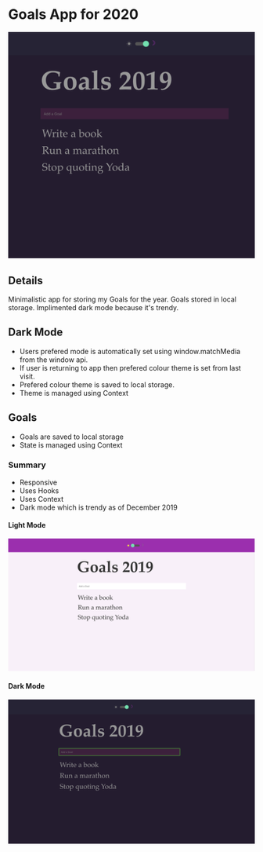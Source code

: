# Goals App for 2020

<img src='images/cropped.png'>

## Details

Minimalistic app for storing my Goals for the year. Goals stored in local storage. Implimented dark mode because it's trendy.

## Dark Mode

* Users prefered mode is automatically set using window.matchMedia from the window api.
* If user is returning to app then prefered colour theme is set from last visit.
* Prefered colour theme is saved to local storage.
* Theme is managed using Context

## Goals

* Goals are saved to local storage
* State is managed using Context

### Summary

* Responsive
* Uses Hooks
* Uses Context
* Dark mode which is trendy as of December 2019

#### Light Mode

<img src='/images/full-light.png'>

#### Dark Mode

<img src='/images/full-dark.png'>
